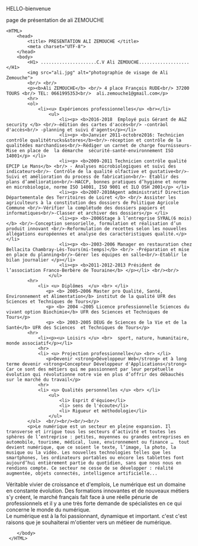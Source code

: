 <p>HELLO-bienvenue</p>
<p>page de présentation de ali ZEMOUCHE</p>


<!DOCTYPE html>
    <HTML>
        <head> 
            <title> PRESENTATION ALI ZEMOUCHE </title>
            <meta charset="UTF-8">
        </head>
        <body>
            <H1> .....................C.V Ali ZEMOUCHE...................</H1>
            <img src="ali.jpg" alt="photographie de visage de Ali Zemouche">
            <br/> <br/>
            <p><b>Ali ZEMOUCHE</b> <br/> 4 place François RUDE<br/> 37200 TOURS <br/> TEL: 0661995353<br/>  ali.zemouche1@gmail.com</p>
            <hr>
            <ol> 
                <li><u> Expériences professionnelles</u> <br></li>
                    <ul>
                        <li><p> <b>2016-2018  Employé puis Gérant de A&Z security </b> <br/>-édition des cartes d'accès<br/> -contràol d'accès<br/> -planning et suivi d'agents</p></li>
                        <li><p> <b>Janvier 2011-octobre2016: Technicien contrôle qualitétrucks&stores</b><br/>-réception et contrôle de la qualitédes marchandises<br/>-Rédiger un carnet de charge fournisseurs-Mise en place de  la démarche  sécurité-santé-environnement ISO 14001</p> </li>
                        <li><p> <b>2009-2011 Technicien contrôle qualité EPCIP Le Mans</b> <br/> - Analyses microbiologiques et suivi des indicateurs<br/>- Contrôle de la qualité olfactive et gustative<br/>- Suivi et amélioration du process de fabrication<br/>- Etablir des plans d’amélioration<br/>-HACCP, bonnes pratiques d’hygiène et norme en microbiologie, norme ISO 14001, ISO 9001 et ILO OSH 2001</p> </li>
                        <li><p> <b>2007-2010Agent administratif Direction Départementale des Territoires de Loiret </b> <br/> Assister les agriculteurs à la constitution des dossiers de Politique Agricole Commune <br/>-Vérifier la complétude des dossiers papiers et informatiques<br/>-Classer et archiver des dossiers</p> </li>
                        <li><p> <b>-2006Stage à l’entreprise SYRAL(6 mois)</b> <br/>-Conception sensorielle, formulation et réalisation d’un produit innovant <br/>-Reformulation de recettes selon les nouvelles allégations européennes et analyse des caractéristiques qualité.</p> </li>
                        <li><p> <b>-2003-2006 Manager en restauration chez Bellacita Chambray-Lès-Tours(mi-temps)</b> <br/> -Préparation et mise en place du planning<br/>-Gérer les équipes en salle<br/>-Etablir le bilan journalier </p></li>
                        <li><p> <b>2011-2012-2013 Président de l’association Franco-Berbère de Touraine</b> </p></li> <br/><br/>
                    </ul> 
            <hr>            
                <li> <u> Diplômes  </u> <br> </li>
                   <p> <b> 2005–2006 Master pro Qualité, Santé, Environnement et Alimentation</b> institut de la qualité UFR des Sciences et Techniques de Tours</p>
                   <p> <b> 2004 –2005 Licence professionnelle Sciences du vivant option Biochimie</b> UFR des Sciences et Techniques de Tours</p>
                   <p> <b> 2003-2005 DEUG de Sciences de la Vie et de la Santé</b> UFR des Sciences  et Techniques de Tours</p>
            <hr>
                <li><p><u> Loisirs </u> <br>  sport, nature, humanitaire, monde associatif</p></li>
                <hr>              
                <li> <u> Projection professionnelle</u> <br> </li>
                   <p>Devenir <strong>Développeur Web</strong> et à long terme devenir <strong>Concepteur Développeur d'Applications</strong> Car ce sont des métiers qui me passionnent par leur perpétuelle évolution qui révolutionne notre vie en plus d’offrir des débauchés sur le marché du travail</p>
                <hr>              
                <li> <u> Qualités personnelles </u> <br> </li>
                    <ul>
                        <li> Esprit d'équioe</li>
                        <li> sens de l'écoute</li>
                        <li> Rigueur et méthodologie</li>
                    </ul>
            </ol>  <br/><br/><br/><br/>
            <p>Le numérique est un secteur en pleine expansion. Il transverse et irrigue tous les secteurs d’activité et toutes les sphères de l’entreprise : petites, moyennes ou grandes entreprises en  automobile, tourisme, médical, luxe, environnement ou finance …  tout devient numérique, que ce soient le texte, l’image, la photo, la musique ou la vidéo. Les nouvelles technologies telles que les smartphones, les ordinateurs portables ou encore les tablettes font aujourd’hui entièrement partie du quotidien, sans que nous nous en rendions compte. Ce secteur ne cesse de se développer : réalité augmentée, objets connectés, intelligence artificielle...
 Véritable vivier de croissance et d'emplois, Le numérique est un domaine en constante évolution. Des formations innovantes et de nouveaux métiers s'y créent, le marché français fait face à une réelle pénurie de professionnels et il y a une très forte demande de spécialistes en ce qui concerne le monde du numérique. <br/>
Le numérique est à la foi passionnant, dynamique et important. c'est c'est raisons que je souhaiterai m'otienter vers un métieer de numérique. <p>

        </body>
     </HTML>
